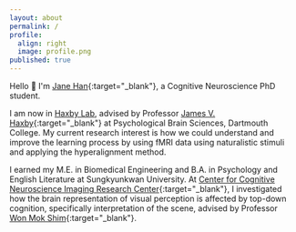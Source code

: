 ```yaml
---
layout: about
permalink: /
profile:
  align: right
  image: profile.png
published: true
---
```


Hello 👋 I'm [Jane Han](https://github.com/han-jane/han-jane.github.io/edit/master/index.md){:target="_blank"}, a Cognitive Neuroscience PhD student.

I am now in [Haxby Lab](https://sites.dartmouth.edu/haxbylab/), advised by Professor [James V. Haxby](https://scholar.google.com/citations?user=UH9yVLwAAAAJ&hl=en){:target="_blank"} at Psychological Brain Sciences, Dartmouth College. My current research interest is how we could understand and improve the learning process by using fMRI data using naturalistic stimuli and applying the hyperalignment method.

I earned my M.E. in Biomedical Engineering and B.A. in Psychology and English Literature at Sungkyunkwan University. At [Center for Cognitive Neuroscience Imaging Research Center](https://cnir.ibs.re.kr/html/cnir_en/){:target="_blank"}, I investigated how the brain representation of visual perception is affected by top-down cognition, specifically interpretation of the scene, advised by Professor [Won Mok Shim](http://wshimlab.com/people/){:target="_blank"}.

